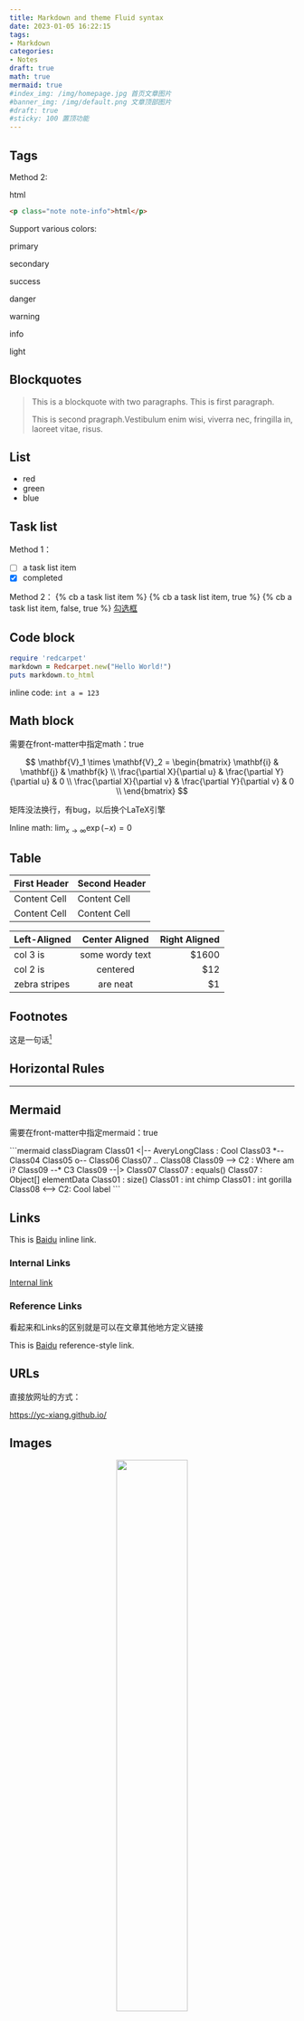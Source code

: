 ```yaml
---
title: Markdown and theme Fluid syntax
date: 2023-01-05 16:22:15
tags:
- Markdown
categories:
- Notes
draft: true
math: true
mermaid: true
#index_img: /img/homepage.jpg 首页文章图片
#banner_img: /img/default.png 文章顶部图片
#draft: true
#sticky: 100 置顶功能
---
```


## Tags

Method 2:
<p class="note note-info">html</p>

```html
<p class="note note-info">html</p>
```

Support various colors:
<p class="note note-primary">primary</p>
<p class="note note-secondary">secondary</p>
<p class="note note-success">success</p>
<p class="note note-danger">danger</p>
<p class="note note-warning">warning</p>
<p class="note note-info">info</p>
<p class="note note-light">light</p>

## Blockquotes

> This is a blockquote with two paragraphs. This is first paragraph.
>
> This is second pragraph.Vestibulum enim wisi, viverra nec, fringilla in, laoreet vitae, risus.

## List

- red
- green
- blue

## Task list

Method 1：

- [ ] a task list item
- [x] completed

Method 2：
{% cb a task list item %}
{% cb a task list item, true %}
{% cb a task list item, false, true %}
[勾选框](https://hexo.fluid-dev.com/docs/guide/#tag-%E6%8F%92%E4%BB%B6)

## Code block

```ruby
require 'redcarpet'
markdown = Redcarpet.new("Hello World!")
puts markdown.to_html
```

inline code:
`int a = 123`

## Math block

<p class="note note-warning">需要在front-matter中指定math：true</p>

$$
\mathbf{V}_1 \times \mathbf{V}_2 =
\begin{bmatrix}
\mathbf{i} & \mathbf{j} & \mathbf{k} \\
\frac{\partial X}{\partial u} &  \frac{\partial Y}{\partial u} & 0 \\
\frac{\partial X}{\partial v} &  \frac{\partial Y}{\partial v} & 0 \\
\end{bmatrix}
$$
<p class="note note-danger">矩阵没法换行，有bug，以后换个LaTeX引擎</p>

Inline math:
$\lim_{x \to \infty} \exp(-x) = 0$

## Table

| First Header | Second Header |
| ------------ | ------------- |
| Content Cell | Content Cell  |
| Content Cell | Content Cell  |

| Left-Aligned  | Center Aligned  | Right Aligned |
| :------------ | :-------------: | ------------: |
| col 3 is      | some wordy text |         $1600 |
| col 2 is      |    centered     |           $12 |
| zebra stripes |    are neat     |            $1 |

## Footnotes

这是一句话[^1]
[^1]: 这是对应的脚注

## Horizontal Rules

---

## Mermaid

<p class="note note-warning">需要在front-matter中指定mermaid：true</p>
```mermaid
classDiagram
Class01 <|-- AveryLongClass : Cool
Class03 *-- Class04
Class05 o-- Class06
Class07 .. Class08
Class09 --> C2 : Where am i?
Class09 --* C3
Class09 --|> Class07
Class07 : equals()
Class07 : Object[] elementData
Class01 : size()
Class01 : int chimp
Class01 : int gorilla
Class08 <--> C2: Cool label
```

## Links

This is [Baidu](http://www.baidu.com "Baidu") inline link.

### Internal Links

[Internal link](#Tags)

### Reference Links

看起来和Links的区别就是可以在文章其他地方定义链接

This is [Baidu][id] reference-style link.

[id]: http://www.baidu.com/  "Optional Title Here"

## URLs

直接放网址的方式：

<https://yc-xiang.github.io/>

## Images

<div align="center">
<img src="https://xyc-1316422823.cos.ap-shanghai.myqcloud.com/git1.png" width="50%">
</div>

**Method 1**: html

```html
<div align="center">
<img src="https://xyc-1316422823.cos.ap-shanghai.myqcloud.com/git1.png" width="50%">
</div>
```

**Method 2**: Markdown

不能改格式大小
![图片标题](img/default.png)

**Method 3**: Tags 插件

{% gi 5 3-2 %}
![图片标题](img/default.png)
![图片标题](img/default.png)
![图片标题](img/default.png)
![图片标题](img/default.png)
![图片标题](img/default.png)
{% endgi %}

## Misc

~~Mistaken text~~ <u>underline</u>
**Bold** *italic*

<!-- This is some comments -->

## Emoji

:smile:
:dog:

## html
<!-- This is some comments -->
注释：`<!-- This is some comments -->`

空行：`<br />`

## typora快捷键

- 表格：`ctrl+t`
- 选中一整行：`ctrl+l`
- 选中单词：`ctrl+d`
- 插入图片：`ctrl+shift+i`
- 插入链接：`ctrl + k`
- 代码行: ctrl + shift + \`

## Reference

[Hexo Fluid 用户手册](https://hexo.fluid-dev.com/docs/guide/)

<br />
<br />
<br />

